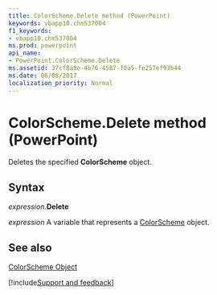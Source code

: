 ```yaml
---
title: ColorScheme.Delete method (PowerPoint)
keywords: vbapp10.chm537004
f1_keywords:
- vbapp10.chm537004
ms.prod: powerpoint
api_name:
- PowerPoint.ColorScheme.Delete
ms.assetid: 37cf8a8e-4b76-4587-f0a5-fe257ef93b44
ms.date: 06/08/2017
localization_priority: Normal
---
```



# ColorScheme.Delete method (PowerPoint)

Deletes the specified  **ColorScheme** object.


## Syntax

_expression_.**Delete**

_expression_ A variable that represents a [ColorScheme](PowerPoint.ColorScheme.md) object.


## See also


[ColorScheme Object](PowerPoint.ColorScheme.md)

[!include[Support and feedback](~/includes/feedback-boilerplate.md)]